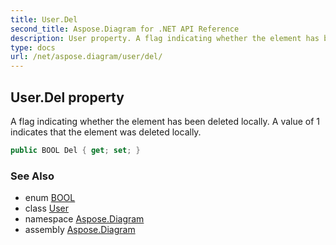 ```yaml
---
title: User.Del
second_title: Aspose.Diagram for .NET API Reference
description: User property. A flag indicating whether the element has been deleted locally. A value of 1 indicates that the element was deleted locally
type: docs
url: /net/aspose.diagram/user/del/
---
```

## User.Del property

A flag indicating whether the element has been deleted locally. A value of 1 indicates that the element was deleted locally.

```csharp
public BOOL Del { get; set; }
```

### See Also

* enum [BOOL](../../bool/)
* class [User](../)
* namespace [Aspose.Diagram](../../user/)
* assembly [Aspose.Diagram](../../../)


